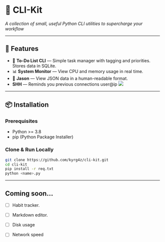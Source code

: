 # 🚀 CLI-Kit
*A collection of small, useful Python CLI utilities to supercharge your workflow*

---

## 🚀 Features
- 📝 **To-Do List CLI** — Simple task manager with tagging and priorities. Stores data in SQLite.
- 📊 **System Monitor** — View CPU and memory usage in real time.
- 📑 **Jason** — View JSON data in a human-readable format.
- **SHH** — Reminds you previous connections user@ip
![](https://img.icons8.com/?size=70&id=79756&format=png&color=000000)
---

## 📦 Installation

### Prerequisites
- Python >= 3.8
- pip (Python Package Installer)

### Clone & Run Locally
```bash
git clone https://github.com/kyrg4z/cli-kit.git
cd cli-kit
pip install -r req.txt
python <name>.py
```
---

## Coming soon...
- [ ] Habit tracker. 
- [ ] Markdown editor. 
- [ ] Disk usage 
- [ ] Network speed 

